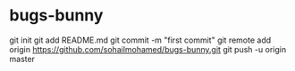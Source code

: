 # bugs-bunny
git init
git add README.md
git commit -m "first commit"
git remote add origin https://github.com/sohailmohamed/bugs-bunny.git
git push -u origin master
